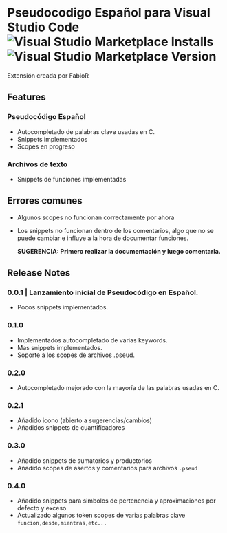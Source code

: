 
# Pseudocodigo Español para Visual Studio Code ![Visual Studio Marketplace Installs](https://img.shields.io/visual-studio-marketplace/i/fabior.pseud-esp?labelColor=%23292929&color=%23770997) ![Visual Studio Marketplace Version](https://img.shields.io/visual-studio-marketplace/v/fabior.pseud-esp?labelColor=%23292929&color=%23770997)



Extensión creada por FabioR

## Features

### Pseudocódigo Español

- Autocompletado de palabras clave usadas en C.
- Snippets implementados
- Scopes en progreso

### Archivos de texto

- Snippets de funciones implementadas


## Errores comunes

- Algunos scopes no funcionan correctamente por ahora

- Los snippets no funcionan dentro de los comentarios, algo que no se puede cambiar e influye a la hora de documentar funciones.

    **SUGERENCIA: Primero realizar la documentación y luego comentarla.**


## Release Notes

### 0.0.1 | Lanzamiento inicial de Pseudocódigo en Español.

- Pocos snippets implementados. 

### 0.1.0

- Implementados autocompletado de varias keywords.
- Mas snippets implementados.
- Soporte a los scopes de archivos .pseud.

### 0.2.0

- Autocompletado mejorado con la mayoría de las palabras usadas en C.

### 0.2.1

- Añadido icono (abierto a sugerencias/cambios)
- Añadidos snippets de cuantificadores

### 0.3.0
- Añadido snippets de sumatorios y productorios
- Añadido scopes de asertos y comentarios para archivos `.pseud`

### 0.4.0
- Añadido snippets para simbolos de pertenencia y aproximaciones por defecto y exceso
- Actualizado algunos token scopes de varias palabras clave `funcion,desde,mientras,etc...`